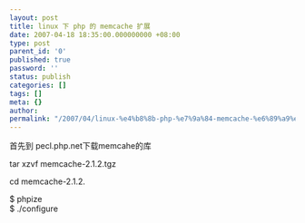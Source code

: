 ```yaml
---
layout: post
title: linux 下 php 的 memcache 扩展
date: 2007-04-18 18:35:00.000000000 +08:00
type: post
parent_id: '0'
published: true
password: ''
status: publish
categories: []
tags: []
meta: {}
author: 
permalink: "/2007/04/linux-%e4%b8%8b-php-%e7%9a%84-memcache-%e6%89%a9%e5%b1%95.html"
---
```

首先到 pecl.php.net下载memcahe的库

tar xzvf memcache-2.1.2.tgz

cd memcache-2.1.2.

$ phpize  
$ ./configure

